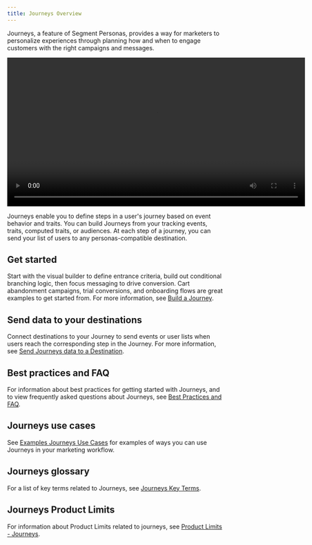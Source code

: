 ```yaml
---
title: Journeys Overview
---
```


Journeys, a feature of Segment Personas, provides a way for marketers to personalize experiences through planning how and when to engage customers with the right campaigns and messages.

<video width="690px" controls autoplay>
  <source src="images/journeys-teaser.webm" type="video/webm">
  <source src="images/journeys-teaser.mp4" type="video/mp4">
</video>

Journeys enable you to define steps in a user's journey based on event behavior and traits. You can build Journeys from your tracking events, traits, computed traits, or audiences. At each step of a journey, you can send your list of users to any personas-compatible destination.

## Get started

Start with the visual builder to define entrance criteria, build out conditional branching logic, then focus messaging to drive conversion. Cart abandonment campaigns, trial conversions, and onboarding flows are great examples to get started from. For more information, see [Build a Journey](/docs/personas/journeys/build-journey.md).

## Send data to your destinations

Connect destinations to your Journey to send events or user lists when users reach the corresponding step in the Journey. For more information, see [Send Journeys data to a Destination](/docs/personas/journeys/send-data).

## Best practices and FAQ

For information about best practices for getting started with Journeys, and to view frequently asked questions about Journeys, see [Best Practices and FAQ](/docs/personas/journeys/faq-best-practices).

## Journeys use cases

See [Examples Journeys Use Cases](/docs/personas/journeys/use-cases/) for examples of ways you can use Journeys in your marketing workflow.

## Journeys glossary

For a list of key terms related to Journeys, see [Journeys Key Terms](/docs/personas/journeys/key-terms).

## Journeys Product Limits

For information about Product Limits related to journeys, see [Product Limits - Journeys](/docs/personas/product-limits#journeys).